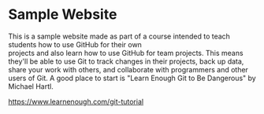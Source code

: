# Sample Website

This is a sample website made as part of 
a course intended to teach students how to use GitHub for their own  
projects and also learn how to use GitHub for team projects. This means 
they'll be able to use Git to track changes in their projects, back up data, 
share your work with others, and collaborate with programmers and other 
users of Git.
A good place to start is "Learn Enough Git to Be Dangerous" by Michael Hartl.

https://www.learnenough.com/git-tutorial



